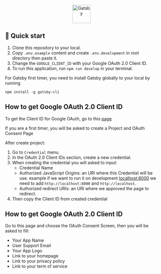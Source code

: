 <p align="center">
  <a href="https://www.gatsbyjs.com/?utm_source=starter&utm_medium=readme&utm_campaign=minimal-starter">
    <img alt="Gatsby" src="https://www.gatsbyjs.com/Gatsby-Monogram.svg" width="60" />
  </a>
</p>

## 🚀 Quick start

1. Clone this repository to your local.
2. Copy `.env.example` content and create `.env.development` in root directory then paste it.
3. Change the `GOOGLE_CLIENT_ID` with your Google OAuth 2.0 Client ID.
4. To run this application, run `npm run develop` in your terminal.

For Gatsby first timer, you need to install Gatsby globally to your local by running
```
npm install -g gatsby-cli
```


## How to get Google OAuth 2.0 Client ID

To get the Client ID for Google OAuth, go to this [page](https://console.cloud.google.com/apis/dashboard)

If you are a first timer, you will be asked to create a Project and OAuth Consent Page

After create project:

1. Go to `Credential` menu.
2. In the OAuth 2.0 Client IDs section, create a new credential.
3. When creating the credential you will asked to input:  
    - Credential Name
    -  Authorized JavaScript Origins: an URI where this Credential will be use. example if we want to run it on development [localhost:8000](http://localhost:8000) we need to add `http://localhost:8000` and `http://localhost`.
    - Authorized redirect URIs: an URI where we approved the page to redirect.
4. Then copy the Client ID from created credential



## How to get Google OAuth 2.0 Client ID

Go to this page and choose the OAuth Consent Screen, then you will be asked to fill:
- Your App Name
- User Support Email
- Your App Logo
- Link to your homepage
- Link to your privacy policy
- Link to your term of service
